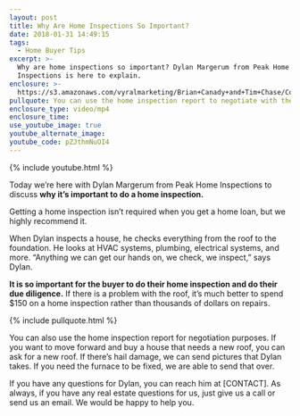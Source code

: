 ```yaml
---
layout: post
title: Why Are Home Inspections So Important?
date: 2018-01-31 14:49:15
tags:
  - Home Buyer Tips
excerpt: >-
  Why are home inspections so important? Dylan Margerum from Peak Home
  Inspections is here to explain.
enclosure: >-
  https://s3.amazonaws.com/vyralmarketing/Brian+Canady+and+Tim+Chase/Colorado+Springs+Real+Estate+Peak+Home+Inspection.mp4
pullquote: You can use the home inspection report to negotiate with the seller.
enclosure_type: video/mp4
enclosure_time:
use_youtube_image: true
youtube_alternate_image:
youtube_code: pZJthmNuOI4
---
```



{% include youtube.html %}

Today we’re here with Dylan Margerum from Peak Home Inspections to discuss **why it’s important to do a home inspection.&nbsp;**

Getting a home inspection isn’t required when you get a home loan, but we highly recommend it.&nbsp;

When Dylan inspects a house, he checks everything from the roof to the foundation. He looks at HVAC systems, plumbing, electrical systems, and more. “Anything we can get our hands on, we check, we inspect,” says Dylan.&nbsp;

**It is so important for the buyer to do their home inspection and do their due diligence.** If there is a problem with the roof, it’s much better to spend $150 on a home inspection rather than thousands of dollars on repairs.&nbsp;

{% include pullquote.html %}

You can also use the home inspection report for negotiation purposes. If you want to move forward and buy a house that needs a new roof, you can ask for a new roof. If there’s hail damage, we can send pictures that Dylan takes. If you need the furnace to be fixed, we are able to send that over.&nbsp;

If you have any questions for Dylan, you can reach him at [CONTACT]. As always, if you have any real estate questions for us, just give us a call or send us an email. We would be happy to help you.